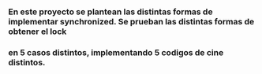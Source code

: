 ### En este proyecto se plantean las distintas formas de implementar synchronized. Se prueban las distintas formas de obtener el lock
### en 5 casos distintos, implementando 5 codigos de cine distintos.
